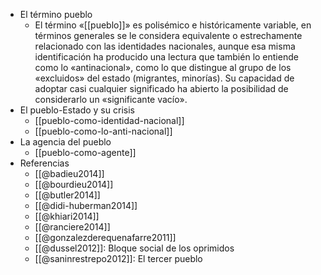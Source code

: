 - El término pueblo
    - El término «[[pueblo]]» es polisémico e históricamente variable, en términos generales se le considera equivalente o estrechamente relacionado con las identidades nacionales, aunque esa misma identificación ha producido una lectura que también lo entiende como lo «antinacional», como lo que distingue al grupo de los «excluidos» del estado (migrantes, minorías). Su capacidad de adoptar casi cualquier significado ha abierto la posibilidad de considerarlo un «significante vacío».
- El pueblo-Estado y su crisis
    - [[pueblo-como-identidad-nacional]]
    - [[pueblo-como-lo-anti-nacional]]
- La agencia del pueblo
    - [[pueblo-como-agente]]
- Referencias
    - [[@badieu2014]]
    - [[@bourdieu2014]]
    - [[@butler2014]]
    - [[@didi-huberman2014]]
    - [[@khiari2014]]
    - [[@ranciere2014]]
    - [[@gonzalezderequenafarre2011]]
    - [[@dussel2012]]: Bloque social de los oprimidos
    - [[@saninrestrepo2012]]: El tercer pueblo
